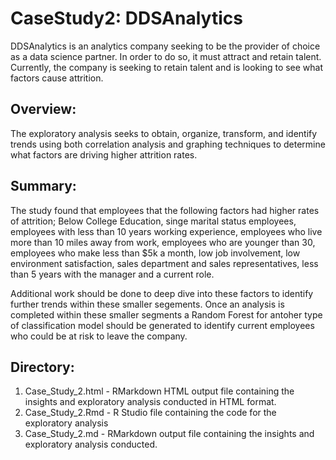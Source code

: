 # CaseStudy2:  DDSAnalytics
DDSAnalytics is an analytics company seeking to be the provider of choice as a data science partner.  In order to do so, it must attract and retain talent.  Currently, the company is seeking to retain talent and is looking to see what factors cause attrition.  

## Overview:
The exploratory analysis seeks to obtain, organize, transform, and identify trends using both correlation analysis and graphing techniques to determine what factors are driving higher attrition rates.

## Summary:
The study found that employees that the following factors had higher rates of attrition; Below College Education, singe marital status employees, employees with less than 10 years working experience, employees who live more than 10 miles away from work, employees who are younger than 30, employees who make less than $5k a month, low job involvement, low environment satisfaction, sales department and sales representatives, less than 5 years with the manager and a current role.

Additional work should be done to deep dive into these factors to identify further trends within these smaller segements. Once an analysis is completed within these smaller segments a Random Forest for antoher type of classification model should be generated to identify current employees who could be at risk to leave the company.

## Directory:
1. Case_Study_2.html - RMarkdown HTML output file containing the insights and exploratory analysis conducted in HTML format.
2. Case_Study_2.Rmd - R Studio file containing the code for the exploratory analysis
3. Case_Study_2.md - RMarkdown output file containing the insights and exploratory analysis conducted.


